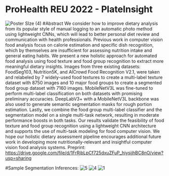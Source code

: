 # ProHealth REU 2022 - PlateInsight
![Poster SIze (4)](https://user-images.githubusercontent.com/30844989/181936264-f66894e4-d943-4ec3-9a9e-9c6a623fb1e5.png)
#Abstract
We consider how to improve dietary analysis from its popular style of manual logging to an automatic photo method using lightweight CNNs, which will lead to better personal diet review and communication with health professionals. Previous work in computer vision food analysis focus on calorie estimation and specific dish recognition, which by themselves are insufficient for assessing nutrition intake and general eating habits. We present a new holistic approach for automated food analysis using food texture and food group recognition to extract more meaningful dietary insights. Images from three existing datasets: FoodSeg103, Nutrition5K, and AICrowd Food Recognition V2.1, were taken and relabeled by 7 widely-used food textures to create a multi-label texture dataset with 8750 images and 10 major food groups to create a segmented food group dataset with 7160 images. MobileNetV3L was fine-tuned to perform multi-label classification on both datasets with promising preliminary accuracies. DeepLabV3+ with a MobileNetV3L backbone was also used to generate semantic segmentation masks for rough portion estimation. Lastly, we combine the food group multi-label classifier and the segmentation model on a single multi-task network, resulting in moderate performance boosts in both tasks. Our results validate the feasibility of food texture and food group recognition using a lightweight CNN architecture and supports the use of multi-task modeling for food computer vision. We hope our holistic dietary assessment pipeline encourages additional future work in developing more nutritionally-relevant and insightful computer vision food analysis systems.
Preprint: https://drive.google.com/file/d/1FrRjbLpCf725dxuZFuP_hiysjjhBC8nO/view?usp=sharing

#Sample Segmentation Inferences:
![5](https://user-images.githubusercontent.com/30844989/182004771-9fa7eeb7-43c4-4e33-8918-a971d9b9bb41.png)
![4](https://user-images.githubusercontent.com/30844989/182004776-94cbad20-e400-451d-9545-0889f71660cd.png)
![1](https://user-images.githubusercontent.com/30844989/182004785-8910dfca-3fb6-42f9-a716-d55bd6e439ea.png)
